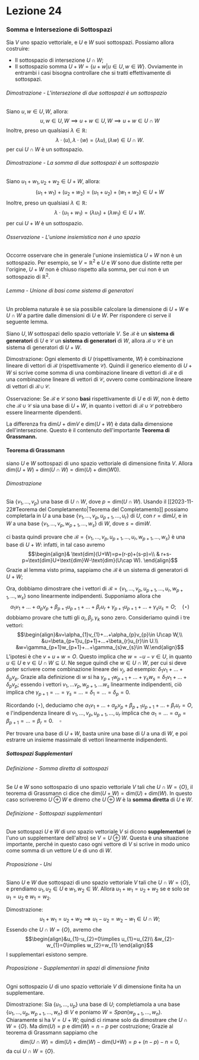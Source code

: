 # Lezione 24
### Somma e Intersezione di Sottospazi
Sia $V$ uno spazio vettoriale, e $U$ e $W$ suoi sottospazi. Possiamo allora costruire:
- Il sottospazio di intersezione $U\cap W;$
- Il sottospazio somma $U+W=\{u+w|u\in U,w\in W \}.$
Ovviamente in entrambi i casi bisogna controllare che si tratti effettivamente di sottospazi. 
###### Dimostrazione - L'intersezione di due sottospazi è un sottospazio
Siano $u,w\in U,W,$ allora: $$u,w\in U,W\implies u+w \in U,W\implies u+w \in U\cap W$$Inoltre, preso un qualsiasi $\lambda\in \mathbb{R}:$ $$\lambda\cdot (u),\lambda\cdot (w)=(\lambda u),(\lambda w)\in U\cap W.$$per cui $U\cap W$ è un sottospazio.
###### Dimostrazione - La somma di due sottospazi è un sottospazio
Siano $u_{1}+w_{1},u_{2}+w_{2}\in U+W,$ allora:$$(u_{1}+w_{1}) +(u_{2}+w_{2})=(u_{1}+u_{2}) +(w_{1}+w_{2})\in U+W$$Inoltre, preso un qualsiasi $\lambda\in \mathbb{R}:$ $$\lambda\cdot (u_{1}+w_{1})=(\lambda u_{1})+(\lambda w_{1})\in U+W.$$per cui $U+W$ è un sottospazio.
###### Osservazione - L'unione insiemistica non è uno spazio
Occorre osservare che in generale l'unione insiemistica $U+W$ non è un sottospazio. Per esempio, se $V=\mathbb{R}^{2}$ e $U$ e $W$ sono due distinte rette per l'origine, $U+W$ non è chiuso rispetto alla somma, per cui non è un sottospazio di $\mathbb{R}^{2}.$
###### Lemma - Unione di basi come sistema di generatori
Un problema naturale è se sia possibile calcolare la dimensione di $U+W$ e $U\cap W$ a partire dalle dimensioni di $U$ e $W.$ Per rispondere ci serve il seguente lemma.

Siano $U,W$ sottospazi dello spazio vettoriale $V.$ Se $\mathcal{B}$ è un **sistema di generatori** di $U$ e $\mathcal{C}$ un **sistema di generatori** di $W,$ allora $\mathcal{B}\cup\mathcal{C}$ è un sistema di generatori di $U+W.$

Dimostrazione:
Ogni elemento di $U$ (rispettivamente, $W$) è combinazione lineare di vettori di $\mathcal{B}$ (rispettivamente $\mathcal{C}$). Quindi il generico elemento di $U+W$ si scrive come somma di una combinazione lineare di vettori di $\mathcal{B}$ e di una combinazione lineare di vettori di $\mathcal{C},$ ovvero come combinazione lineare di vettori di $\mathcal{B}\cup \mathcal{C}.$

Osservazione: Se $\mathcal{B}$ e $\mathcal{C}$  sono **basi** rispettivamente di $U$ e di $W,$ non è detto che $\mathcal{B}\cup\mathcal{C}$ sia una base di $U+W,$ in quanto i vettori di $\mathcal{B}\cup\mathcal{C}$ potrebbero essere linearmente dipendenti.

La differenza fra $\text{dim}U+\text{dim}V$ e $\text{dim}(U+W)$ è data dalla dimensione dell'intersezione. Questo è il contenuto dell'importante **Teorema di Grassmann.**
#### Teorema di Grassmann
siano $U$ e $W$ sottospazi di uno spazio vettoriale di dimensione finita $V.$ Allora $\text{dim}(U+W)+\text{dim}(U\cap W)=\text{dim}(U)+\text{dim}(W0).$
###### Dimostrazione
Sia $\{v_{1},...,v_{p} \}$ una base di $U\cap W,$ dove $p=\text{dim}(U\cap W).$ Usando il [[2023-11-22#Teorema del Completamento|Teorema del Completamento]] possiamo completarla in $U$ a una base $\{v_{1},...,v_{p},u_{p+1},...,u_{r} \}$ di $U,$ con $r=\text{dim}U,$ e in $W$ a una base $\{v_{1},...,v_{p},w_{p+1},...,w_{s} \}$ di $W,$ dove $s=\text{dim}W.$

ci basta quindi provare che $\mathcal{B}=\{v_{1},...,v_{p},u_{p+1},...,u_{r} ,w_{p+1},...,w_{s}\}$ è una base di $U+W:$ infatti, in tal caso avremo $$\begin{align}& \text{dim}(U+W)=p+(r-p)+(s-p)=\\ & r+s-p=\text{dim}U+\text{dim}W-\text{dim}(U\cap W). \end{align}$$Grazie al lemma visto prima, sappiamo che $\mathcal{B}$ è un sistema di generatori di $U+W;$

Ora, dobbiamo dimostrare che i vettori di $\mathcal{B}=\{v_{1},...,v_{p},u_{p+1},...,u_{r} ,w_{p+1},...,w_{s}\}$ sono linearmente indipendenti. Supponiamo allora che $$\alpha_{1}v_{1}+...+\alpha_{p}v_{p}+\beta_{p+1}u_{p+1}+...+\beta_{r}u_{r}+\gamma_{p+1}u_{p+1}+...+\gamma_{s}u_{s}=O;\quad (\star )$$dobbiamo provare che tutti gli $\alpha_{i},\beta_{j},\gamma_{k}$ sono zero. Consideriamo quindi i tre vettori:$$\begin{align}&v=\alpha_{1}v_{1}+...+\alpha_{p}v_{p}\in U\cap W,\\ &u=\beta_{p+1}u_{p+1}+...+\beta_{r}u_{r}\in U.\\ &w=\gamma_{p+1}w_{p+1}+...+\gamma_{s}w_{s}\in W.\end{align}$$L'ipotesi è che $v+u+w=O.$ Questo implica che $w=-u-v\in U,$ in quanto $u\in U$ e $v\in U\cap W\subseteq U.$ Ne segue quindi che $w\in U\cap W,$ per cui si deve poter scrivere come combinazione lineare dei $v_{j},$ ad esempio: $\delta_{1}v_{1}+...+\delta_{p}v_{p}.$ Grazie alla definizione di $w$ si ha $\gamma_{p+1}w_{p+1}+...+\gamma_{s}w_{s}=\delta_{1}v_{1}+...+\delta_{p}v_{p};$ essendo i vettori $v_{1},...v_{p},w_{p+1},...w_{s}$ linearmente indipendenti, ciò implica che $\gamma_{p+1}=...=\gamma_{s}=...=\delta_{1}=...=\delta_{p}=0.$ 

Ricordando $(\star),$ deduciamo che  $\alpha_{1}v_{1}+...+\alpha_{p}v_{p}+\beta_{p+1}u_{p+1}+...+\beta_{r}u_{r}=O,$ e l'indipendenza lineare di $v_{1},...,v_{p},u_{p+1},...,u_{r}$ implica che $\alpha_{1}=...=\alpha_{p}=\beta_{p+1}=...=\beta_{r}=0.\quad\square$ 

Per trovare una base di $U+W,$ basta unire una base di $U$ a una di $W,$ e poi estrarre un insieme massimale di vettori linearmente indipendenti.
##### Sottospazi Supplementari
###### Definizione - Somma diretta di sottospazi
 Se $U$ e $W$ sono sottospazio di uno spazio vettoriale $V$ tali che $U\cap W=\{O \},$ il teorema di Grassmann ci dice che $\text{dim}(U+W)=\text{dim}(U)+\text{dim}(W).$ In questo caso scriveremo $U\oplus W$ e diremo che $U\oplus W$ è la **somma diretta** di $U$ e $W.$
###### Definizione - Sottospazi supplementari
Due sottospazi $U$ e $W$ di uno spazio vettoriale $V$ si dicono **supplementari** (e l'uno un supplementare dell'altro) se $V=U\oplus W.$ Questa è una situazione importante, perché in questo caso ogni vettore di $V$ si scrive in modo unico come somma di un vettore $U$ e di uno di $W.$
###### Proposizione - Uni
Siano $U$ e $W$ due sottospazi di uno spazio vettoriale $V$ tali che $U\cap W=\{O \},$ e prendiamo $u_{1},u_{2}\in U$ e $w_{1},w_{2}\in W.$ Allora $u_{1}+w_{1}=u_{2}+w_{2}$ se e solo se $u_{1}=u_{2}$ e $w_{1}=w_{2}.$

Dimostrazione:
$$u_{1}+w_{1}=u_{2}+w_{2}\implies u_{1}-u_{2}=w_{2}-w_{1}\in U\cap W;$$
Essendo che $U\cap W=\{O \},$ avremo che $$\begin{align}&u_{1}-u_{2}=0\implies u_{1}=u_{2}\\ &w_{2}-w_{1}=0\implies w_{2}=w_{1} \end{align}$$I supplementari esistono sempre.
###### Proposizione - Supplementari in spazi di dimensione finita
Ogni sottospazio $U$ di uno spazio vettoriale $V$ di dimensione finita ha un supplementare.

Dimostrazione:
Sia $\{u_{1},...,u_{p} \}$ una base di $U;$ completiamola a una base $\{u_{1},...,u_{p},w_{p+1},...,w_{n} \}$ di $V$ e poniamo $W=Span(w_{p+1},...,w_{n}).$ Chiaramente si ha $V=U+W;$ quindi ci rimane solo da dimostrare che $U\cap W=\{O \}.$ Ma $\text{dim}(U)=p$ e $\text{dim}(W)=n-p$ per costruzione; Grazie al teorema di Grassmann sappiamo che $$\text{dim}(U\cap W)=\text{dim}(U)+\text{dim}(W)-\text{dim(U+W)}=p+(n-p)-n=0,$$ da cui $U\cap W = \{O \}.$

